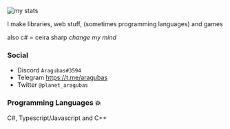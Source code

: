 ![my stats](https://github-readme-stats.vercel.app/api?username=aragubas&show_icons=true&theme=default)

I make libraries, web stuff, (sometimes programming languages) and games

also c# = ceira sharp *change my mind*

### Social
- Discord ``Aragubas#3594``
- Telegram https://t.me/aragubas
- Twitter ``@planet_aragubas``

### Programming Languages 💥
C#, Typescript/Javascript and C++

